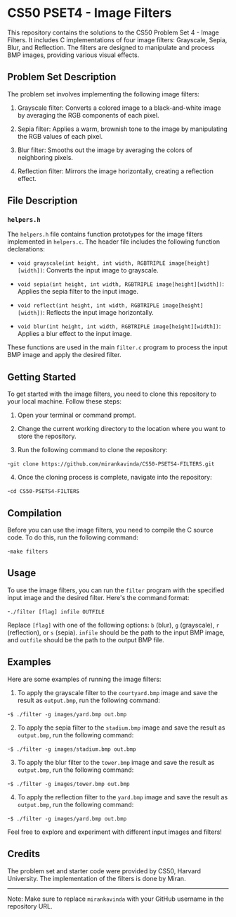 # CS50 PSET4 - Image Filters

This repository contains the solutions to the CS50 Problem Set 4 - Image Filters. It includes C implementations of four image filters: Grayscale, Sepia, Blur, and Reflection. The filters are designed to manipulate and process BMP images, providing various visual effects.

## Problem Set Description

The problem set involves implementing the following image filters:

1. Grayscale filter: Converts a colored image to a black-and-white image by averaging the RGB components of each pixel.

2. Sepia filter: Applies a warm, brownish tone to the image by manipulating the RGB values of each pixel.

3. Blur filter: Smooths out the image by averaging the colors of neighboring pixels.

4. Reflection filter: Mirrors the image horizontally, creating a reflection effect.

## File Description

### `helpers.h`

The `helpers.h` file contains function prototypes for the image filters implemented in `helpers.c`. The header file includes the following function declarations:

- `void grayscale(int height, int width, RGBTRIPLE image[height][width])`: Converts the input image to grayscale.

- `void sepia(int height, int width, RGBTRIPLE image[height][width])`: Applies the sepia filter to the input image.

- `void reflect(int height, int width, RGBTRIPLE image[height][width])`: Reflects the input image horizontally.

- `void blur(int height, int width, RGBTRIPLE image[height][width])`: Applies a blur effect to the input image.

These functions are used in the main `filter.c` program to process the input BMP image and apply the desired filter.

## Getting Started

To get started with the image filters, you need to clone this repository to your local machine. Follow these steps:

1. Open your terminal or command prompt.

2. Change the current working directory to the location where you want to store the repository.

3. Run the following command to clone the repository:

-`git clone https://github.com/mirankavinda/CS50-PSETS4-FILTERS.git`

4. Once the cloning process is complete, navigate into the repository:

-`cd CS50-PSETS4-FILTERS`

## Compilation

Before you can use the image filters, you need to compile the C source code. To do this, run the following command:

-`make filters`

## Usage

To use the image filters, you can run the `filter` program with the specified input image and the desired filter. Here's the command format:

-`./filter [flag] infile OUTFILE`

Replace `[flag]` with one of the following options: `b` (blur), `g` (grayscale), `r` (reflection), or `s` (sepia). `infile` should be the path to the input BMP image, and `outfile` should be the path to the output BMP file.

## Examples

Here are some examples of running the image filters:

1. To apply the grayscale filter to the `courtyard.bmp` image and save the result as `output.bmp`, run the following command:

-`$ ./filter -g images/yard.bmp out.bmp`

2. To apply the sepia filter to the `stadium.bmp` image and save the result as `output.bmp`, run the following command:

-`$ ./filter -g images/stadium.bmp out.bmp`

3. To apply the blur filter to the `tower.bmp` image and save the result as `output.bmp`, run the following command:

-`$ ./filter -g images/tower.bmp out.bmp`

4. To apply the reflection filter to the `yard.bmp` image and save the result as `output.bmp`, run the following command:

-`$ ./filter -g images/yard.bmp out.bmp`

Feel free to explore and experiment with different input images and filters!

## Credits

The problem set and starter code were provided by CS50, Harvard University. The implementation of the filters is done by Miran.

---
Note: Make sure to replace `mirankavinda` with your GitHub username in the repository URL.



   













